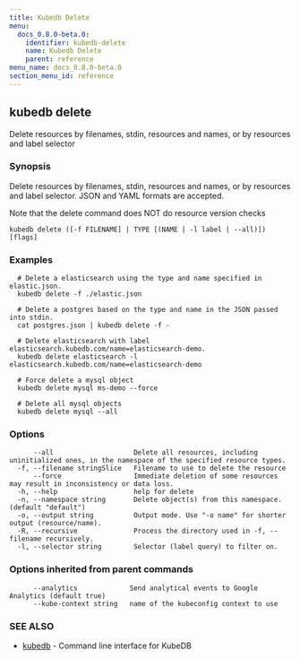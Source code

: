 ```yaml
---
title: Kubedb Delete
menu:
  docs_0.8.0-beta.0:
    identifier: kubedb-delete
    name: Kubedb Delete
    parent: reference
menu_name: docs_0.8.0-beta.0
section_menu_id: reference
---
```


## kubedb delete

Delete resources by filenames, stdin, resources and names, or by resources and label selector

### Synopsis

Delete resources by filenames, stdin, resources and names, or by resources and label selector. JSON and YAML formats are accepted. 

Note that the delete command does NOT do resource version checks

```
kubedb delete ([-f FILENAME] | TYPE [(NAME | -l label | --all)]) [flags]
```

### Examples

```
  # Delete a elasticsearch using the type and name specified in elastic.json.
  kubedb delete -f ./elastic.json
  
  # Delete a postgres based on the type and name in the JSON passed into stdin.
  cat postgres.json | kubedb delete -f -
  
  # Delete elasticsearch with label elasticsearch.kubedb.com/name=elasticsearch-demo.
  kubedb delete elasticsearch -l elasticsearch.kubedb.com/name=elasticsearch-demo
  
  # Force delete a mysql object
  kubedb delete mysql ms-demo --force
  
  # Delete all mysql objects
  kubedb delete mysql --all
```

### Options

```
      --all                    Delete all resources, including uninitialized ones, in the namespace of the specified resource types.
  -f, --filename stringSlice   Filename to use to delete the resource
      --force                  Immediate deletion of some resources may result in inconsistency or data loss.
  -h, --help                   help for delete
  -n, --namespace string       Delete object(s) from this namespace. (default "default")
  -o, --output string          Output mode. Use "-o name" for shorter output (resource/name).
  -R, --recursive              Process the directory used in -f, --filename recursively.
  -l, --selector string        Selector (label query) to filter on.
```

### Options inherited from parent commands

```
      --analytics             Send analytical events to Google Analytics (default true)
      --kube-context string   name of the kubeconfig context to use
```

### SEE ALSO

* [kubedb](/docs/0.8.0-beta.0/reference/kubedb)	 - Command line interface for KubeDB


